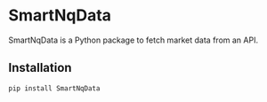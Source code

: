 # SmartNqData

SmartNqData is a Python package to fetch market data from an API.

## Installation

```bash
pip install SmartNqData
